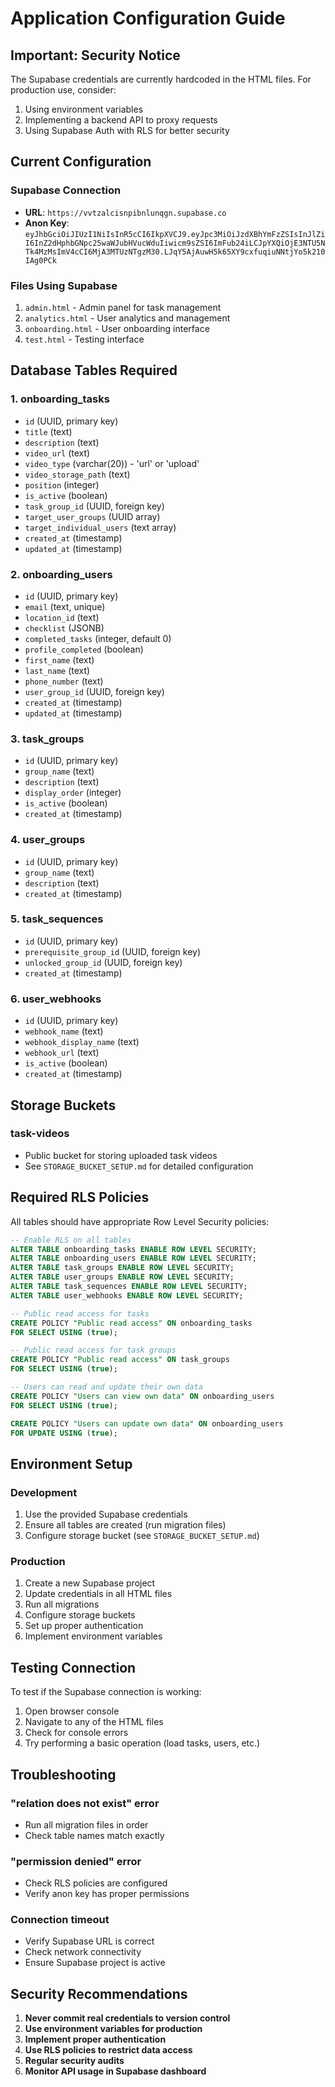 # Application Configuration Guide

## Important: Security Notice
The Supabase credentials are currently hardcoded in the HTML files. For production use, consider:
1. Using environment variables
2. Implementing a backend API to proxy requests
3. Using Supabase Auth with RLS for better security

## Current Configuration

### Supabase Connection
- **URL**: `https://vvtzalcisnpibnlunqgn.supabase.co`
- **Anon Key**: `eyJhbGciOiJIUzI1NiIsInR5cCI6IkpXVCJ9.eyJpc3MiOiJzdXBhYmFzZSIsInJlZiI6InZ2dHphbGNpc25waWJubHVucWduIiwicm9sZSI6ImFub24iLCJpYXQiOjE3NTU5NTk4MzMsImV4cCI6MjA3MTUzNTgzM30.LJqY5AjAuwH5k65XY9cxfuqiuNNtjYo5k210IAg0PCk`

### Files Using Supabase
1. `admin.html` - Admin panel for task management
2. `analytics.html` - User analytics and management
3. `onboarding.html` - User onboarding interface
4. `test.html` - Testing interface

## Database Tables Required

### 1. onboarding_tasks
- `id` (UUID, primary key)
- `title` (text)
- `description` (text)
- `video_url` (text)
- `video_type` (varchar(20)) - 'url' or 'upload'
- `video_storage_path` (text)
- `position` (integer)
- `is_active` (boolean)
- `task_group_id` (UUID, foreign key)
- `target_user_groups` (UUID array)
- `target_individual_users` (text array)
- `created_at` (timestamp)
- `updated_at` (timestamp)

### 2. onboarding_users
- `id` (UUID, primary key)
- `email` (text, unique)
- `location_id` (text)
- `checklist` (JSONB)
- `completed_tasks` (integer, default 0)
- `profile_completed` (boolean)
- `first_name` (text)
- `last_name` (text)
- `phone_number` (text)
- `user_group_id` (UUID, foreign key)
- `created_at` (timestamp)
- `updated_at` (timestamp)

### 3. task_groups
- `id` (UUID, primary key)
- `group_name` (text)
- `description` (text)
- `display_order` (integer)
- `is_active` (boolean)
- `created_at` (timestamp)

### 4. user_groups
- `id` (UUID, primary key)
- `group_name` (text)
- `description` (text)
- `created_at` (timestamp)

### 5. task_sequences
- `id` (UUID, primary key)
- `prerequisite_group_id` (UUID, foreign key)
- `unlocked_group_id` (UUID, foreign key)
- `created_at` (timestamp)

### 6. user_webhooks
- `id` (UUID, primary key)
- `webhook_name` (text)
- `webhook_display_name` (text)
- `webhook_url` (text)
- `is_active` (boolean)
- `created_at` (timestamp)

## Storage Buckets

### task-videos
- Public bucket for storing uploaded task videos
- See `STORAGE_BUCKET_SETUP.md` for detailed configuration

## Required RLS Policies

All tables should have appropriate Row Level Security policies:

```sql
-- Enable RLS on all tables
ALTER TABLE onboarding_tasks ENABLE ROW LEVEL SECURITY;
ALTER TABLE onboarding_users ENABLE ROW LEVEL SECURITY;
ALTER TABLE task_groups ENABLE ROW LEVEL SECURITY;
ALTER TABLE user_groups ENABLE ROW LEVEL SECURITY;
ALTER TABLE task_sequences ENABLE ROW LEVEL SECURITY;
ALTER TABLE user_webhooks ENABLE ROW LEVEL SECURITY;

-- Public read access for tasks
CREATE POLICY "Public read access" ON onboarding_tasks
FOR SELECT USING (true);

-- Public read access for task groups
CREATE POLICY "Public read access" ON task_groups
FOR SELECT USING (true);

-- Users can read and update their own data
CREATE POLICY "Users can view own data" ON onboarding_users
FOR SELECT USING (true);

CREATE POLICY "Users can update own data" ON onboarding_users
FOR UPDATE USING (true);
```

## Environment Setup

### Development
1. Use the provided Supabase credentials
2. Ensure all tables are created (run migration files)
3. Configure storage bucket (see `STORAGE_BUCKET_SETUP.md`)

### Production
1. Create a new Supabase project
2. Update credentials in all HTML files
3. Run all migrations
4. Configure storage buckets
5. Set up proper authentication
6. Implement environment variables

## Testing Connection

To test if the Supabase connection is working:

1. Open browser console
2. Navigate to any of the HTML files
3. Check for console errors
4. Try performing a basic operation (load tasks, users, etc.)

## Troubleshooting

### "relation does not exist" error
- Run all migration files in order
- Check table names match exactly

### "permission denied" error
- Check RLS policies are configured
- Verify anon key has proper permissions

### Connection timeout
- Verify Supabase URL is correct
- Check network connectivity
- Ensure Supabase project is active

## Security Recommendations

1. **Never commit real credentials to version control**
2. **Use environment variables for production**
3. **Implement proper authentication**
4. **Use RLS policies to restrict data access**
5. **Regular security audits**
6. **Monitor API usage in Supabase dashboard**